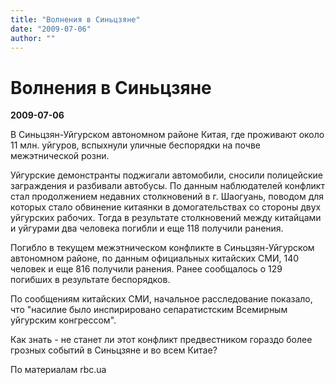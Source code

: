 ```yaml
---
title: "Волнения в Синьцзяне"
date: "2009-07-06"
author: ""
---
```


# Волнения в Синьцзяне

**2009-07-06** 

В Синьцзян-Уйгурском автономном районе Китая, где проживают около 11 млн. уйгуров, вспыхнули уличные беспорядки на почве межэтнической розни.

Уйгурские демонстранты поджигали автомобили, сносили полицейские заграждения и разбивали автобусы. По данным наблюдателей конфликт стал продолжением недавних столкновений в г. Шаогуань, поводом для которых стало обвинение китаянки в домогательствах со стороны двух уйгурских рабочих. Тогда в результате столкновений между китайцами и уйгурами два человека погибли и еще 118 получили ранения.

Погибло в текущем межэтническом конфликте в Синьцзян-Уйгурском автономном районе, по данным официальных китайских СМИ, 140 человек и еще 816 получили ранения. Ранее сообщалось о 129 погибших в результате беспорядков.

По сообщениям китайских СМИ, начальное расследование показало, что "насилие было инспирировано сепаратистским Всемирным уйгурским конгрессом".

Как знать - не станет ли этот конфликт предвестником гораздо более грозных событий в Синьцзяне и во всем Китае?

По материалам rbc.ua